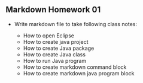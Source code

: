 ## Markdown Homework 01

* Write markdown file to take following class notes:

	* How to open Eclipse
	* How to create java project
	* How to create Java package
	* How to create Java class
	* How to run Java program
	* How to create markdown command block
	* How to create markdown java program block
